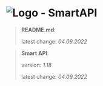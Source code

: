 # ![Logo](https://cdn.minevalley.eu/branding/logo_64px_cropped.png) - SmartAPI

> **README.md**:
>
> latest change: _04.09.2022_

> **Smart API**:
>
> version: _1.18_
>
> latest change: _04.09.2022_
